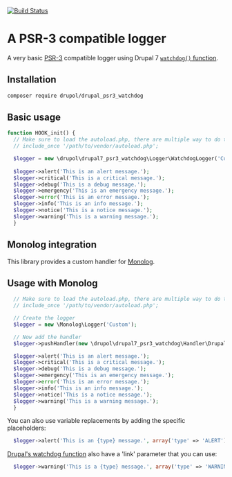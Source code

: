 [![Build Status](https://www.travis-ci.org/drupol/drupal7_psr3_watchdog.svg?branch=master)](https://www.travis-ci.org/drupol/drupal7_psr3_watchdog)

# A PSR-3 compatible logger

A very basic [PSR-3](https://github.com/php-fig/fig-standards/blob/master/accepted/PSR-3-logger-interface.md) compatible logger using Drupal 7 [`watchdog()` function](https://api.drupal.org/api/drupal/includes%21bootstrap.inc/function/watchdog/7.x).

## Installation

```bash
composer require drupol/drupal_psr3_watchdog
```

## Basic usage

```php
function HOOK_init() {
  // Make sure to load the autoload.php, there are multiple way to do that.
  // include_once '/path/to/vendor/autoload.php';

  $logger = new \drupol\drupal7_psr3_watchdog\Logger\WatchdogLogger('Custom');
  
  $logger->alert('This is an alert message.');
  $logger->critical('This is a critical message.');
  $logger->debug('This is a debug message.');
  $logger->emergency('This is an emergency message.');
  $logger->error('This is an error message.');
  $logger->info('This is an info message.');
  $logger->notice('This is a notice message.');
  $logger->warning('This is a warning message.');
  }  
```

## Monolog integration

This library provides a custom handler for [Monolog](https://github.com/Seldaek/monolog).

## Usage with Monolog

```php
  // Make sure to load the autoload.php, there are multiple way to do that.
  // include_once '/path/to/vendor/autoload.php';

  // Create the logger
  $logger = new \Monolog\Logger('Custom');

  // Now add the handler
  $logger->pushHandler(new \drupol\drupal7_psr3_watchdog\Handler\Drupal7Watchdog());

  $logger->alert('This is an alert message.');
  $logger->critical('This is a critical message.');
  $logger->debug('This is a debug message.');
  $logger->emergency('This is an emergency message.');
  $logger->error('This is an error message.');
  $logger->info('This is an info message.');
  $logger->notice('This is a notice message.');
  $logger->warning('This is a warning message.');  
  }
```

You can also use variable replacements by adding the specific placeholders:
  
```php
  $logger->alert('This is an {type} message.', array('type' => 'ALERT'));
```

[Drupal's watchdog function](https://api.drupal.org/api/drupal/includes%21bootstrap.inc/function/watchdog/7.x) also have a 'link' parameter that you can use:

```php
  $logger->warning('This is a {type} message.', array('type' => 'WARNING', 'link' => '<a href="https://github.com/">Github</a>'));
```